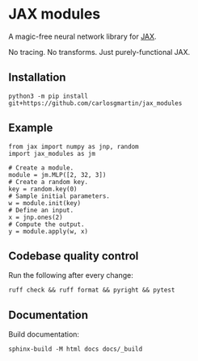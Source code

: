 # JAX modules

A magic-free neural network library for [JAX](https://github.com/jax-ml/jax).

No tracing. No transforms. Just purely-functional JAX.

## Installation

```shell
python3 -m pip install git+https://github.com/carlosgmartin/jax_modules
```

## Example

```python3
from jax import numpy as jnp, random
import jax_modules as jm

# Create a module.
module = jm.MLP([2, 32, 3])
# Create a random key.
key = random.key(0)
# Sample initial parameters.
w = module.init(key)
# Define an input.
x = jnp.ones(2)
# Compute the output.
y = module.apply(w, x)
```

## Codebase quality control

Run the following after every change:

```shell
ruff check && ruff format && pyright && pytest
```

## Documentation

Build documentation:

```shell
sphinx-build -M html docs docs/_build
```
